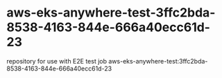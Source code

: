 # aws-eks-anywhere-test-3ffc2bda-8538-4163-844e-666a40ecc61d-23
repository for use with E2E test job aws-eks-anywhere-test:3ffc2bda-8538-4163-844e-666a40ecc61d-23
